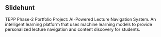 ## Slidehunt
TEPP Phase-2 Portfolio Project: AI-Powered Lecture Navigation System. An intelligent learning platform that uses machine learning models to provide personalized lecture navigation and content discovery for students.
